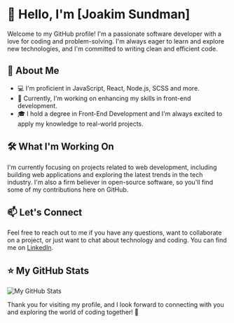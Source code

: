 # 👋 Hello, I'm [Joakim Sundman]

Welcome to my GitHub profile! I'm a passionate software developer with a love for coding and problem-solving. I'm always eager to learn and explore new technologies, and I'm committed to writing clean and efficient code.

## 🚀 About Me

- 💻 I'm proficient in JavaScript, React, Node.js, SCSS and more.
- 🌱 Currently, I'm working on enhancing my skills in front-end development.
- 🎓 I hold a degree in Front-End Development and I'm always excited to apply my knowledge to real-world projects.

## 🛠️ What I'm Working On

I'm currently focusing on projects related to web development, including building web applications and exploring the latest trends in the tech industry. I'm also a firm believer in open-source software, so you'll find some of my contributions here on GitHub.

## 📫 Let's Connect

Feel free to reach out to me if you have any questions, want to collaborate on a project, or just want to chat about technology and coding. You can find me on [LinkedIn](https://www.linkedin.com/in/joakim-sundman-00556b190/).

## ⭐ My GitHub Stats

![My GitHub Stats](https://github-readme-stats.vercel.app/api?username=jayhyllie&show_icons=true&theme=dark)

Thank you for visiting my profile, and I look forward to connecting with you and exploring the world of coding together! 🚀

